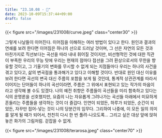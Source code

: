 ```yaml
---
title: "23.10.08 - 🌊"
date: 2023-10-09T15:37:44+09:00
draft: false
---
```


{{< figure src="/images/231008/curve.jpeg" class="center30" >}}



그렇게 나날들이 이어진다. 이어짐을 이해하는 여러 방법이 있다고 한다. 원인과 결과의 연쇄를 보려 한다면 이어짐은 하나의 선으로 드러날 것이며, 그 선은 자연의 모든 것과 마찬가지로 직선보다는 곡선을 따라 내내 휘어질 것이지만, 비선형적인 것에 대한 직관이 부족한 우리의 무능 탓에 우리는 현재의 점마다 접선을 그려 환상으로서의 무한을 향유할 것이고, 그 기울기의 변화를 무시할 수 없게 되는 지점들마다 우리는 하나의 사건을 겪고 있다고, 삶의 변곡점을 통과해가고 있다고 이해할 것이다. 반대로 원인 대신 이유를 보려 한다면 곡선의 변곡 대신 주름의 포함을 보게 될 것인데, 통계적 상관관계를 따라서 이어지는 단어들이 하나의 곡선이라면, 주름은 그 위에서 표현되고 있는 작가의 마음이라고 생각해 볼 수도 있겠다. 나의 예전 취향은 주름들이 곡선들을 미리 함축하고 있다는 식의 운명론을 선호했지만, 요즘의 나는 자유롭게 그려나가는 곡선들 아래에서 미묘하게 흔들리는 주름들을 생각하는 것이 더 즐겁다. 인연이 되었든, 하루가 되었든, 순간이 되었든, 자꾸만 접어-넣는 것이 나의 당분간의 임무다. 그리하여 나중에, 이 모든 일의 의미를 알게 될 때가 되어서, 천천히 다시 한 번 풀려-나오도록... 그리고 싶은 대상 앞에 앉혀 놓은 화가의 그림처럼. 걷잡을 수 없게.

{{< figure src="/images/231008/terarosa.jpeg" class="center70" >}}
